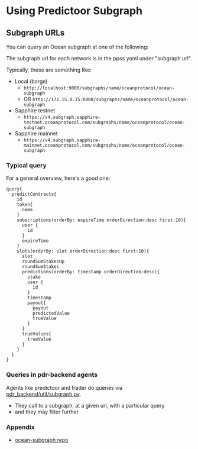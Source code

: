 <!--
Copyright 2023 Ocean Protocol Foundation
SPDX-License-Identifier: Apache-2.0
-->

# Using Predictoor Subgraph

## Subgraph URLs

You can query an Ocean subgraph at one of the following:

The subgraph url for each network is in the ppss yaml under "subgraph url".

Typically, these are something like:

- Local (barge)
  - `http://localhost:9000/subgraphs/name/oceanprotocol/ocean-subgraph`
  - OR `http://172.15.0.15:8000/subgraphs/name/oceanprotocol/ocean-subgraph`
- Sapphire testnet
  - `https://v4.subgraph.sapphire-testnet.oceanprotocol.com/subgraphs/name/oceanprotocol/ocean-subgraph`
- Sapphire mainnet
  - `https://v4.subgraph.sapphire-mainnet.oceanprotocol.com/subgraphs/name/oceanprotocol/ocean-subgraph`

### Typical query

For a general overview, here's a good one:

```text
query{
  predictContracts{
    id
    token{
      name
    }
    subscriptions(orderBy: expireTime orderDirection:desc first:10){
      user {
        id
      }
      expireTime
    }
    slots(orderBy: slot orderDirection:desc first:10){
      slot
      roundSumStakesUp
      roundSumStakes
      predictions(orderBy: timestamp orderDirection:desc){
        stake
        user {
          id
        }
        timestamp
        payout{
          payout
          predictedValue
          trueValue
        }
      }
      trueValues{
        trueValue
      }
    }
  }
}
```

### Queries in pdr-backend agents

Agents like predictoor and trader do queries via [pdr_backend/util/subgraph.py](https://github.com/oceanprotocol/pdr-backend/blob/main/pdr_backend/util/subgraph.py).

- They call to a subgraph, at a given url, with a particular query
- and they may filter further

### Appendix

- [ocean-subgraph repo](https://github.com/oceanprotocol/ocean-subgraph)

